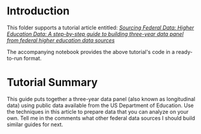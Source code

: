# Introduction

This folder supports a tutorial article entitled: [_Sourcing Federal Data: Higher Education Data: 
A step-by-step guide to building three-year data panel from federal higher education data sources_](https://github.com/adam-p/markdown-here/wiki/Markdown-Cheatsheet#links)

The accompanying notebook provides the above tutorial's code in a ready-to-run format.

# Tutorial Summary

This guide puts together a three-year data panel (also known as longitudinal data) using public data available from the US Department of Education. Use the techniques in this article to prepare data that you can analyze on your own. Tell me in the comments what other federal data sources I should build similar guides for next.



